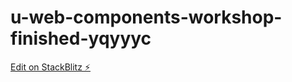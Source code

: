 # u-web-components-workshop-finished-yqyyyc

[Edit on StackBlitz ⚡️](https://stackblitz.com/edit/u-web-components-workshop-finished-yqyyyc)
